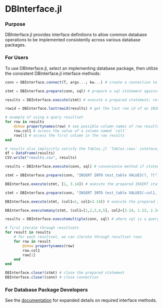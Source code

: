 # DBInterface.jl

### Purpose
DBInterface.jl provides interface definitions to allow common database operations to be implemented consistently
across various database packages.

### For Users
To use DBInterface.jl, select an implementing database package, then utilize the consistent DBInterface.jl interface methods:
```julia
conn = DBInterface.connect(T, args...; kw...) # create a connection to a specific database T; required parameters are database-specific

stmt = DBInterface.prepare(conn, sql) # prepare a sql statement against the connection; returns a statement object

results = DBInterface.execute(stmt) # execute a prepared statement; returns an iterator of rows (property-accessible & indexable)

rowid = DBInterface.lastrowid(results) # get the last row id of an INSERT statement, as supported by the database

# example of using a query resultset
for row in results
    @show propertynames(row) # see possible column names of row results
    row.col1 # access the value of a column named `col1`
    row[1] # access the first column in the row results
end

# results also implicitly satisfy the Tables.jl `Tables.rows` inteface, so any compatible sink can ingest results
df = DataFrame(results)
CSV.write("results.csv", results)

results = DBInterface.execute(conn, sql) # convenience method if statement preparation/re-use isn't needed

stmt = DBInterface.prepare(conn, "INSERT INTO test_table VALUES(?, ?)") # prepare a statement with positional parameters

DBInterface.execute(stmt, [1, 3.14]) # execute the prepared INSERT statement, passing 1 and 3.14 as positional parameters

stmt = DBInterface.prepare(conn, "INSERT INTO test_table VALUES(:col1, :col2)") # prepare a statement with named parameters

DBInterface.execute(stmt, (col1=1, col2=3.14)) # execute the prepared INSERT statement, with 1 and 3.14 as named parameters

DBInterface.executemany(stmt, (col1=[1,2,3,4,5], col2=[3.14, 1.23, 2.34 3.45, 4.56])) # execute the prepared statement multiple times for each set of named parameters; each named parameter must be an indexable collection

results = DBInterface.executemultiple(conn, sql) # where sql is a query that returns multiple resultsets

# first iterate through resultsets
for result in results
    # for each resultset, we can iterate through resultset rows
    for row in result
        @show propertynames(row)
        row.col1
        row[1]
    end
end

DBInterface.close!(stmt) # close the prepared statement
DBInterface.close!(conn) # close connection
```

### For Database Package Developers
See the [documentation](https://juliadatabases.org/DBInterface.jl/dev) for expanded details on required interface methods.  
